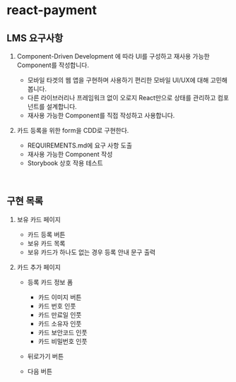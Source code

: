 # react-payment

## LMS 요구사항

1. Component-Driven Development 에 따라 UI를 구성하고 재사용 가능한 Component를 작성합니다.

   - 모바일 타겟의 웹 앱을 구현하며 사용하기 편리한 모바일 UI/UX에 대해 고민해봅니다.
   - 다른 라이브러리나 프레임워크 없이 오로지 React만으로 상태를 관리하고 컴포넌트를 설계합니다.
   - 재사용 가능한 Component를 직접 작성하고 사용합니다.

2. 카드 등록을 위한 form을 CDD로 구현한다.
   - REQUIREMENTS.md에 요구 사항 도출
   - 재사용 가능한 Component 작성
   - Storybook 상호 작용 테스트

<br>

## 구현 목록

1. 보유 카드 페이지

   - 카드 등록 버튼
   - 보유 카드 목록
   - 보유 카드가 하나도 없는 경우 등록 안내 문구 출력

2. 카드 추가 페이지

   - 등록 카드 정보 폼

     - 카드 이미지 버튼
     - 카드 번호 인풋
     - 카드 만료일 인풋
     - 카드 소유자 인풋
     - 카드 보안코드 인풋
     - 카드 비밀번호 인풋

   - 뒤로가기 버튼
   - 다음 버튼
